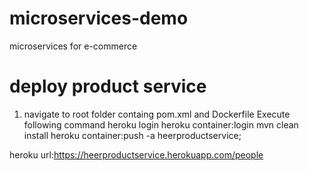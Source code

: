 # microservices-demo
microservices for e-commerce
# deploy product service
1. navigate to root folder containg pom.xml and Dockerfile
Execute following command 
heroku login
heroku container:login
mvn clean install
heroku container:push -a heerproductservice;

heroku url:https://heerproductservice.herokuapp.com/people
